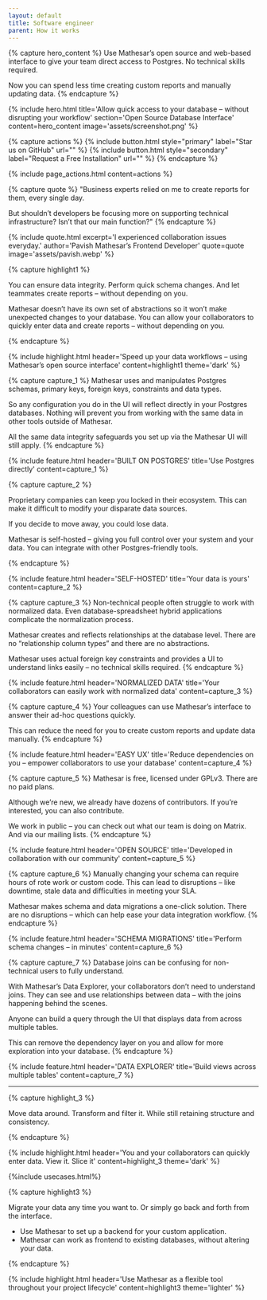 ```yaml
---
layout: default
title: Software engineer
parent: How it works
---
```


{% capture hero_content %}
Use Mathesar’s open source and web-based interface to give your team direct access to Postgres. No technical skills required.

Now you can spend less time creating custom reports and manually updating data.
{% endcapture %}

{% include hero.html
title='Allow quick access to your database – without disrupting your workflow'
section='Open Source Database Interface' content=hero_content
image='assets/screenshot.png' %}

{% capture actions %}
{% include button.html style="primary" label="Star us on GitHub" url="" %}
{% include button.html style="secondary" label="Request a Free Installation" url="" %}
{% endcapture %}

{% include page_actions.html content=actions %}

{% capture quote %}
"Business experts relied on me to create reports for them, every single day.

But shouldn’t developers be focusing more on supporting technical infrastructure? Isn’t that our main function?"
{% endcapture %}

{%
include quote.html
excerpt='I experienced collaboration issues everyday.'
author='Pavish Mathesar’s Frontend Developer'
quote=quote
image='assets/pavish.webp'
%}

{% capture highlight1 %}

You can ensure data integrity. Perform quick
schema changes. And let teammates create reports – without depending on you.

Mathesar doesn’t have its own set of abstractions so it won’t make unexpected changes to your database. You can allow your collaborators to quickly enter data and create reports – without depending on you.

{% endcapture %}

{% include highlight.html
    header='Speed up your data workflows – using Mathesar’s open source interface'
    content=highlight1
    theme='dark'
%}

{% capture capture_1 %}
Mathesar uses and manipulates Postgres schemas, primary keys, foreign keys, constraints and data types.

So any configuration you do in the UI will reflect directly in your Postgres databases.
Nothing will prevent you from working with the same data in other tools outside of Mathesar.

All the same data integrity safeguards you set up via the Mathesar UI will still apply.
{% endcapture %}

{% include feature.html
    header='BUILT ON POSTGRES'
    title='Use Postgres directly'
    content=capture_1
%}

{% capture capture_2 %}

Proprietary companies can keep you locked in their ecosystem. This can make it difficult to modify your disparate data sources.

If you decide to move away, you could lose data.

Mathesar is self-hosted – giving you full control over your system and your data. You can integrate with other Postgres-friendly tools.

{% endcapture %}

{% include feature.html
    header='SELF-HOSTED'
    title='Your data is yours'
    content=capture_2
%}

{% capture capture_3 %}
Non-technical people often struggle to work with normalized data. Even database-spreadsheet hybrid applications complicate the normalization process.

Mathesar creates and reflects relationships at the database level.  There are no “relationship column types” and there are no abstractions.

Mathesar uses actual foreign key constraints and provides a UI to understand links easily – no technical skills required.
{% endcapture %}

{% include feature.html
    header='NORMALIZED DATA'
    title='Your collaborators can easily work with normalized data'
    content=capture_3
%}

{% capture capture_4 %}
Your colleagues can use Mathesar’s interface to answer their ad-hoc questions quickly.

This can reduce the need for you to create custom reports and update data manually.
{% endcapture %}

{% include feature.html
    header='EASY UX'
    title='Reduce dependencies on you – empower collaborators to use your database'
    content=capture_4
%}

{% capture capture_5 %}
Mathesar is free, licensed under GPLv3. There are no paid plans.

Although we’re new, we already have dozens of contributors. If you’re interested, you can also contribute.

We work in public – you can check out what our team is doing on Matrix. And via our mailing lists.
{% endcapture %}

{% include feature.html
    header='OPEN SOURCE'
    title='Developed in collaboration with our community'
    content=capture_5
%}

{% capture capture_6 %}
Manually changing your schema can require hours of rote work or custom code.
This can lead to disruptions – like downtime, stale data and difficulties in meeting your SLA.

Mathesar makes schema and data migrations a one-click solution.
There are no disruptions – which can help ease your data integration workflow.
{% endcapture %}

{% include feature.html
    header='SCHEMA MIGRATIONS'
    title='Perform schema changes – in minutes'
    content=capture_6
%}

{% capture capture_7 %}
Database joins can be confusing for non-technical users to fully understand.

With Mathesar’s Data Explorer, your collaborators don’t need to understand joins. They can see and use relationships between data – with the joins happening behind the scenes.

Anyone can build a query through the UI that displays data from across multiple tables.

This can remove the dependency layer on you and allow for more exploration into your database.
{% endcapture %}

{% include feature.html
    header='DATA EXPLORER'
    title='Build views across multiple tables'
    content=capture_7
%}

---

{% capture highlight_3 %}

Move data around. Transform and filter it.
While still retaining structure and consistency.

{% endcapture %}

{% include highlight.html header='You and your collaborators can quickly enter data. View it. Slice it' content=highlight_3 theme='dark' %}

{%include usecases.html%}

{% capture highlight3 %}

Migrate your data any time you want to. Or simply go back and forth from the interface.

- Use Mathesar to set up a backend for your custom application.
- Mathesar can work as frontend to existing databases, without altering your data.

{% endcapture %}

{% include highlight.html header='Use Mathesar as a flexible tool throughout your project lifecycle' content=highlight3 theme='lighter' %}
